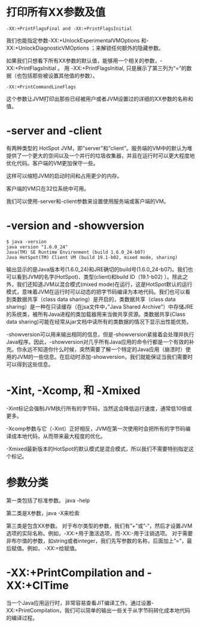 # 打印所有XX参数及值

    -XX:+PrintFlagsFinal and -XX:+PrintFlagsInitial

我们也能指定参数-XX:+UnlockExperimentalVMOptions 和-XX:+UnlockDiagnosticVMOptions ；来解锁任何额外的隐藏参数。

如果我们只想看下所有XX参数的默认值，能够用一个相关的参数，-XX:+PrintFlagsInitial  。 用 -XX:+PrintFlagsInitial, 只是展示了第三列为“=”的数据（也包括那些被设置其他值的参数）。

    -XX:+PrintCommandLineFlags

这个参数让JVM打印出那些已经被用户或者JVM设置过的详细的XX参数的名称和值。


# -server and -client

有两种类型的 HotSpot JVM，即”server”和”client”。服务端的VM中的默认为堆提供了一个更大的空间以及一个并行的垃圾收集器，并且在运行时可以更大程度地优化代码。客户端的VM更加保守一些。

这样可以缩短JVM的启动时间和占用更少的内存。

客户端的VM只在32位系统中可用。

我们可以使用-server和-client参数来设置使用服务端或客户端的VM。

# -version and -showversion

    $ java -version
    java version "1.6.0_24"
    Java(TM) SE Runtime Environment (build 1.6.0_24-b07)
    Java HotSpot(TM) Client VM (build 19.1-b02, mixed mode, sharing)

输出显示的是Java版本号(1.6.0_24)和JRE确切的build号(1.6.0_24-b07)。我们也可以看到JVM的名字(HotSpot)、类型(client)和build ID（19.1-b02) ）。除此之外，我们还知道JVM以混合模式(mixed mode)在运行，这是HotSpot默认的运行模式，意味着JVM在运行时可以动态的把字节码编译为本地代码。我们也可以看到类数据共享（class data sharing）是开启的，类数据共享（class data sharing）是一种在只读缓存（在jsa文件中，”Java Shared Archive”）中存储JRE的系统类，被所有Java进程的类加载器用来当做共享资源。类数据共享(Class data sharing)可能在经常从jar文档中读所有的类数据的情况下显示出性能优势。

-showversion可以用来输出相同的信息，但是-showversion紧接着会处理并执行Java程序。因此，-showversion对几乎所有Java应用的命令行都是一个有效的补充。你永远不知道你什么时候，突然需要了解一个特定的Java应用（崩溃时）使用的JVM的一些信息。在启动时添加-showversion，我们就能保证当我们需要时可以得到这些信息。

# -Xint, -Xcomp, 和 -Xmixed

-Xint标记会强制JVM执行所有的字节码，当然这会降低运行速度，通常低10倍或更多。

-Xcomp参数与它（-Xint）正好相反，JVM在第一次使用时会把所有的字节码编译成本地代码，从而带来最大程度的优化。

-Xmixed最新版本的HotSpot的默认模式是混合模式，所以我们不需要特别指定这个标记。

# 参数分类

第一类包括了标准参数。 java -help

第二类是X参数，java -X来检索

第三类是包含XX参数。
对于布尔类型的参数，我们有”+”或”-“，然后才设置JVM选项的实际名称。例如，-XX:+<name>用于激活<name>选项，而-XX:-<name>用于注销选项。
对于需要非布尔值的参数，如string或者integer，我们先写参数的名称，后面加上”=”，最后赋值。例如，  -XX:<name>=<value>给<name>赋值<value>。


# -XX:+PrintCompilation and -XX:+CITime

当一个Java应用运行时，非常容易查看JIT编译工作。通过设置-XX:+PrintCompilation，我们可以简单的输出一些关于从字节码转化成本地代码的编译过程。
